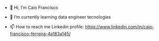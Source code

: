 - 👋 Hi, I’m Caio Francisco

- 🌱 I’m currently learning data engineer tecnologies

- 📫 How to reach me  Linkedin profile: https://www.linkedin.com/in/caio-francisco-ferreira-4a183a145/
